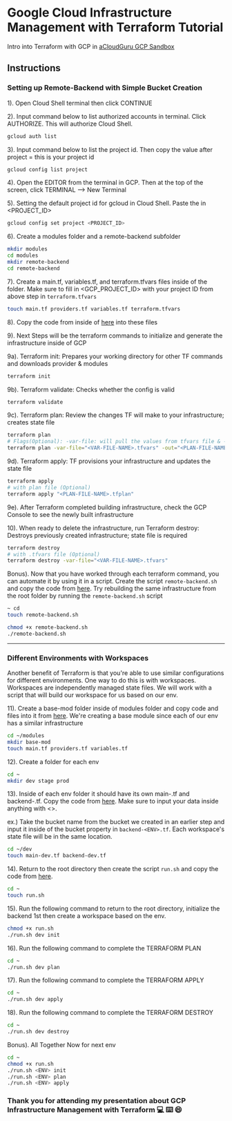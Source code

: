 # Google Cloud Infrastructure Management with Terraform Tutorial

Intro into Terraform with GCP in [aCloudGuru GCP Sandbox](https://learn.acloud.guru/cloud-playground/cloud-sandboxes)

## Instructions

### Setting up Remote-Backend with Simple Bucket Creation

1). Open Cloud Shell terminal then click CONTINUE

2). Input command below to list authorized accounts in terminal. Click AUTHORIZE. This will authorize Cloud Shell.
```bash
gcloud auth list
```
3). Input command below to list the project id. Then copy the value after project = <VALUE> this is your project id
```bash
gcloud config list project
```

4). Open the EDITOR from the terminal in GCP. Then at the top of the screen, click TERMINAL --> New Terminal

5). Setting the default project id for gcloud in Cloud Shell. Paste the <VALUE> in <PROJECT_ID>
```bash
gcloud config set project <PROJECT_ID>
```

6). Create a modules folder and a remote-backend subfolder
```bash
mkdir modules
cd modules
mkdir remote-backend
cd remote-backend
```
7). Create a main.tf, variables.tf, and terraform.tfvars files inside of the folder. Make sure to fill in <GCP_PROJECT_ID> with your project ID from above step in `terraform.tfvars`
```bash
touch main.tf providers.tf variables.tf terraform.tfvars
```
8). Copy the code from inside of [here](https://github.com/Chelsea-Rolland/su-terraform-gcp/tree/main/modules/remote-backend) into these files

9). Next Steps will be the terraform commands to initialize and generate the infrastructure inside of GCP

9a). Terraform init: Prepares your working directory for other TF commands and downloads provider & modules
```bash
terraform init
```

9b). Terraform validate: Checks whether the config is valid
```bash
terraform validate
```

9c). Terraform plan: Review the changes TF will make to your infrastructure; creates state file
```bash
terraform plan
# Flags(Optional): -var-file: will pull the values from tfvars file & -out: will take tf plan and make it into a file
terraform plan -var-file="<VAR-FILE-NAME>.tfvars" -out="<PLAN-FILE-NAME>.tfplan"
```

9d). Terraform apply: TF provisions your infrastructure and updates the state file
```bash
terraform apply
# with plan file (Optional)
terraform apply "<PLAN-FILE-NAME>.tfplan"
```

9e). After Terraform completed building infrastructure, check the GCP Console to see the newly built infrastructure

10). When ready to delete the infrastructure, run Terraform destroy: Destroys previously created infrastructure; state file is required
```bash
terraform destroy
# with .tfvars file (Optional)
terraform destroy -var-file="<VAR-FILE-NAME>.tfvars"
```

Bonus). Now that you have worked through each terraform command, you can automate it by using it in a script. Create the script `remote-backend.sh` and copy the code from [here](https://github.com/Chelsea-Rolland/su-terraform-gcp/blob/main/remote-backend.sh). Try rebuilding the same infrastructure from the root folder by running the `remote-backend.sh` script
```bash
~ cd
touch remote-backend.sh
```
```bash
chmod +x remote-backend.sh
./remote-backend.sh
```

* * * * *

### Different Environments with Workspaces
Another benefit of Terraform is that you're able to use similar configurations for different environments. One way to do this is with workspaces. Workspaces are independently managed state files. We will work with a script that will build our workspace for us based on our env. 



11). Create a base-mod folder inside of modules folder and copy code and files into it from [here](https://github.com/Chelsea-Rolland/su-terraform-gcp/tree/main/modules/base-mod). We're creating a base module since each of our env has a similar infrastructure 
```bash
cd ~/modules
mkdir base-mod
touch main.tf providers.tf variables.tf
```

12). Create a folder for each env
```bash
cd ~
mkdir dev stage prod
```

13). Inside of each env folder it should have its own main-<ENV>.tf and backend-<ENV>.tf. Copy the code from [here](). Make sure to input your data inside anything with <>. 

ex.) Take the bucket name from the bucket we created in an earlier step and input it inside of the bucket property in `backend-<ENV>.tf`. Each workspace's state file will be in the same location.
```bash
cd ~/dev
touch main-dev.tf backend-dev.tf
```

14). Return to the root directory then create the script `run.sh` and copy the code from [here](https://github.com/Chelsea-Rolland/su-terraform-gcp/blob/main/run.sh). 
```bash
cd ~
touch run.sh
```
15). Run the following command to return to the root directory, initialize the backend 1st then create a workspace based on the env.
```bash
chmod +x run.sh
./run.sh dev init
```
16). Run the following command to complete the TERRAFORM PLAN
```bash
cd ~
./run.sh dev plan
```
17). Run the following command to complete the TERRAFORM APPLY
```bash
cd ~
./run.sh dev apply
```
18). Run the following command to complete the TERRAFORM DESTROY
```bash
cd ~
./run.sh dev destroy
```
Bonus). All Together Now for next env
```bash
cd ~
chmod +x run.sh
./run.sh <ENV> init
./run.sh <ENV> plan
./run.sh <ENV> apply
```
### Thank you for attending my presentation about GCP Infrastructure Management with Terraform :computer: :keyboard: :smile:
